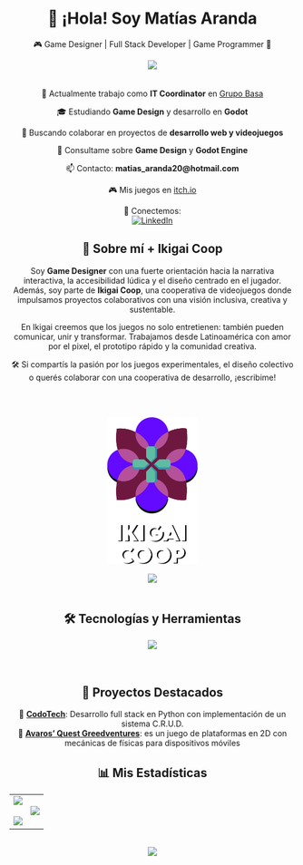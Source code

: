 <h1 align="center">👋 ¡Hola! Soy <strong>Matías Aranda</strong></h1>
<p align="center">🎮 Game Designer | Full Stack Developer | Game Programmer 🚀</p>

<div align="center">
  <img src="https://user-images.githubusercontent.com/73097560/115834477-dbab4500-a447-11eb-908a-139a6edaec5c.gif" />
</div>

<br/>

<p align="center">💼 Actualmente trabajo como <strong>IT Coordinator</strong> en <a href="https://redbasa.com.ar/">Grupo Basa</a></p>
<p align="center">🎓 Estudiando <strong>Game Design</strong> y desarrollo en <strong>Godot</strong></p>
<p align="center">🤝 Buscando colaborar en proyectos de <strong>desarrollo web y videojuegos</strong></p>
<p align="center">💬 Consultame sobre <strong>Game Design</strong> y <strong>Godot Engine</strong></p>
<p align="center">📫 Contacto: <strong>matias_aranda20@hotmail.com</strong></p>
<p align="center">🎮 Mis juegos en <a href="https://dest-er.itch.io/">itch.io</a></p>

<p align="center">
  🔗 Conectemos:
  <br/>
  <a href="https://www.linkedin.com/in/mat%C3%ADas-javier-aranda-30498a169/" target="_blank">
    <img src="https://raw.githubusercontent.com/rahuldkjain/github-profile-readme-generator/master/src/images/icons/Social/linked-in-alt.svg" alt="LinkedIn" width="30" height="30"/>
  </a>
</p>
<h2 align="center">🌱 Sobre mí + Ikigai Coop</h2>

<p align="center">
  Soy <strong>Game Designer</strong> con una fuerte orientación hacia la narrativa interactiva, la accesibilidad lúdica y el diseño centrado en el jugador.<br/>
  Además, soy parte de <strong>Ikigai Coop</strong>, una cooperativa de videojuegos donde impulsamos proyectos colaborativos con una visión inclusiva, creativa y sustentable.
</p>

<p align="center">
  En Ikigai creemos que los juegos no solo entretienen: también pueden comunicar, unir y transformar. Trabajamos desde Latinoamérica con amor por el pixel, el prototipo rápido y la comunidad creativa.
</p>

<p align="center">
  🛠️ Si compartís la pasión por los juegos experimentales, el diseño colectivo o querés colaborar con una cooperativa de desarrollo, ¡escribime!
</p>

<br/>

<br/>
<p align="center">
  <a href="https://beacons.ai/ikigai.coop" target="_blank">
    <img src="https://raw.githubusercontent.com/dest3/dest3/master/ikigai_logo.png" alt="Ikigai Coop Logo" width="160"/>
  </a>
</p>

<div align="center">
  <img src="https://user-images.githubusercontent.com/73097560/115834477-dbab4500-a447-11eb-908a-139a6edaec5c.gif" />
</div>

<br/>

<h2 align="center">🛠️ Tecnologías y Herramientas</h2>

<p align="center">
  <a href="https://skillicons.dev">
    <img src="https://skillicons.dev/icons?i=git,github,aws,css,flask,html,js,linux,sqlite,py,godot,netlify,vscode&perline=14" />
  </a>
</p>

<br/>

<h2 align="center">🚧 Proyectos Destacados</h2>

<p align="center">
  🔹 <a href="https://github.com/dest3/CodoTech"><strong>CodoTech</strong></a>: Desarrollo full stack en Python con implementación de un sistema C.R.U.D.<br/>
  🔹 <a href="https://github.com/dest3/Greedventures-Avaro-s-Quest"><strong>Avaros’ Quest Greedventures</strong></a>: es un juego de plataformas en 2D con mecánicas de físicas para dispositivos móviles

<br/>

<h2 align="center">📊 Mis Estadísticas</h2>

<p align="center">
  <table>
    <tr>
      <td align="center" width="50%">
        <img src="https://github-readme-stats.vercel.app/api?username=dest3&theme=dark&show_icons=true&count_private=true" />
        <br/><br/>
        <img src="https://github-readme-streak-stats.herokuapp.com/?user=dest3&theme=dark&hide_border=false" />
      </td>
      <td align="center" width="50%">
        <img src="https://github-readme-stats.anuraghazra1.vercel.app/api/top-langs/?username=dest3&theme=dark&hide_border=false&no-bg=true&no-frame=true&langs_count=10"/>
      </td>
    </tr>
  </table>
</p>

<br/>

<div align="center">
  <img src="https://user-images.githubusercontent.com/73097560/115834477-dbab4500-a447-11eb-908a-139a6edaec5c.gif" />
</div>
